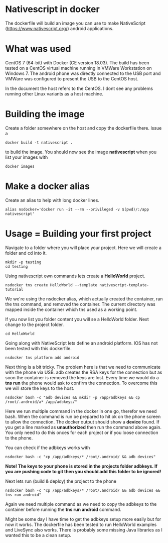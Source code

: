 # Nativescript in docker
The dockerfile will build an image you can use to make NativeScript (https://www.nativescript.org/) android applications.


# What was used
CentOS 7 (64-bit) with Docker (CE version 18.03).
The build has been tested on a CentOS virtual machine running in VMWare Workstation on Windows 7. The android phone was directly connected to the USB port and VMWare was configured to present the USB to the CentOS host.

In the document the host refers to the CentOS.
I dont see any problems running other Linux variants as a host machine.


# Building the image
Create a folder somewhere on the host and copy the dockerfile there. Issue a 
```
docker build -t nativescript .
```
to build the image. You should now see the image **nativescript** when you list your images with
```
docker images
```


# Make a docker alias
Create an alias to help with long docker lines.
```
alias nsdocker='docker run -it --rm --privileged -v $(pwd)/:/app nativescript'
```


# Usage = Building your first project
Navigate to a folder where you will place your project. Here we will create a folder and cd into it.
```
mkdir -p testing
cd testing
```

Using nativescript own commands lets create a **HelloWorld** project.
```
nsdocker tns create HelloWorld --template nativescript-template-tutorial
```
We we're using the nsdocker alias, which actually created the container, ran the tns command, and removed the container. The current directory was mapped inside the container which tns used as a working point.

If you now list you folder content you will se a HelloWorld folder.
Next change to the project folder.
```
cd HelloWorld
```

Going along with NativeScript lets define an android platform. IOS has not been tested with this dockerfile.
```
nsdocker tns platform add android
```

Next thing is a bit tricky. The problem here is that we need to communicate with the phone via USB. adb creates the RSA keys for the connection but as soon the container is removed the keys are lost. Every time we would do a **tns run** the phone would ask to confirm the connection. To overcome this we will store the keys to the host.
```
nsdocker bash -c "adb devices && mkdir -p /app/adbkeys && cp /root/.android/a* /app/adbkeys/"
```
Here we run multiple command in the docker in one go, therefor we need bash. When the command is run be prepared to hit ok on the phone screen to allow the connection. The docker output should show a **device** found. If you get a line marked as **unauthorized** then run the command above again.
You only need to do this onces for each project or if you loose connection to the phone.

You can check if the adbkeys works with
```
nsdocker bash -c "cp /app/adbkeys/* /root/.android/ && adb devices"
```

**Note! The keys to your phone is stored in the projects folder adbkeys. If you are pushing code to git then you should add this folder to be ignored!**


Next lets run (build & deploy) the project to the phone
```
nsdocker bash -c "cp /app/adbkeys/* /root/.android/ && adb devices && tns run android"
```
Again we need multiple command as we need to copy the adbkeys to the container before running the **tns run android** command.


Might be some day I have time to get the adbkeys setup more easily but for now it works. The dockerfile has been tested to run HelloWorld examples and LiveSync also works. There is probably some missing Java libraries as I wanted this to be a clean setup.

